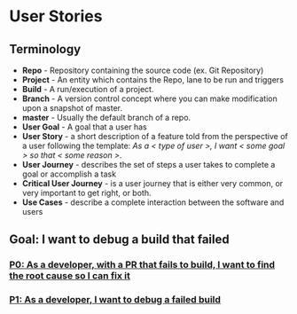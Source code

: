 # User Stories
## Terminology
* __Repo__ - Repository containing the source code (ex. Git Repository)
* __Project__ - An entity which contains the Repo, lane to be run and triggers
* __Build__ - A run/execution of a project.
* __Branch__ - A version control concept where you can make modification upon a snapshot of master.
* __master__ - Usually the default branch of a repo.
* __User Goal__ - A goal that a user has
* __User Story__ - a short description of a feature told from the perspective of a user following the template: _As a < type of user >, I want < some goal > so that < some reason >_.
* __User Journey__ - describes the set of steps a user takes to complete a goal or accomplish a task
* __Critical User Journey__ - is a user journey that is either very common, or very important to get right, or both.
* __Use Cases__ - describe a complete interaction between the software and users
## Goal: I want to debug a build that failed
### [P0: As a developer, with a PR that fails to build, I want to find the root cause so I can fix it](./debug_failed_build.md)
### [P1: As a developer, I want to debug a failed build](./debug_failed_build.md)
